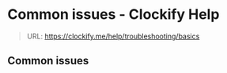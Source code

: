 # Common issues - Clockify Help

> URL: https://clockify.me/help/troubleshooting/basics

## Common issues